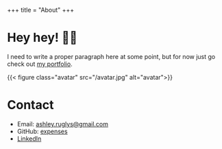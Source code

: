 +++
title = "About"
+++
# Hey hey! :vampire_woman:

I need to write a proper paragraph here at some point, but for now just go check out [my portfolio](/portfolio).

{{< figure class="avatar" src="/avatar.jpg" alt="avatar">}}

# Contact
* Email: ashley.ruglys@gmail.com
* GitHub: [expenses](https://github.com/expenses)
* [LinkedIn](https://www.linkedin.com/in/ashley-ruglys/)
